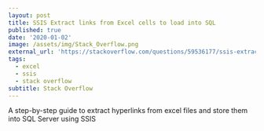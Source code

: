 ```yaml
---
layout: post
title: SSIS Extract links from Excel cells to load into SQL
published: true
date: '2020-01-02'
image: /assets/img/Stack_Overflow.png
external_url: 'https://stackoverflow.com/questions/59536177/ssis-extract-links-from-excel-cells-to-load-into-sql/59570855#59570855'
tags:
  - excel
  - ssis
  - stack overflow
subtitle: Stack Overflow
---
```

A step-by-step guide to extract hyperlinks from excel files and store them into SQL Server using SSIS

